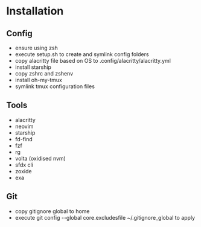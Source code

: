 # Installation

## Config 

* ensure using zsh
* execute setup.sh to create and symlink config folders
* copy alacritty file based on OS to .config/alacritty/alacritty.yml
* install starship
* copy zshrc and zshenv
* install oh-my-tmux
* symlink tmux configuration files

## Tools 

* alacritty
* neovim
* starship
* fd-find
* fzf
* rg
* volta (oxidised nvm)
* sfdx cli
* zoxide
* exa


## Git
* copy gitignore global to home
* execute git config --global core.excludesfile ~/.gitignore_global to apply

